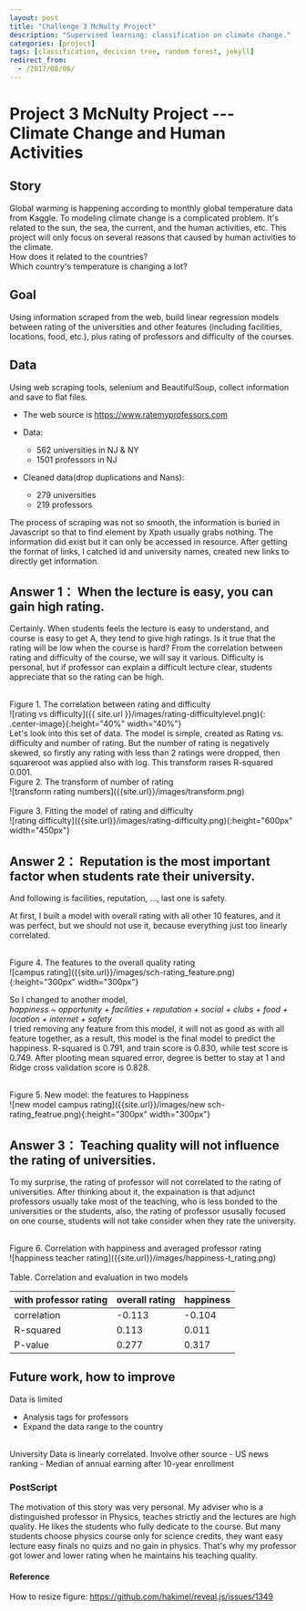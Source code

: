 ```yaml
---
layout: post
title: "Challenge 3 McNulty Project"
description: "Supervised learning: classification on climate change."
categories: [project]
tags: [classification, decision tree, random forest, jekyll]
redirect_from:
  - /2017/08/06/
---
```


# Project 3 McNulty Project --- Climate Change and Human Activities

## Story
Global warming is happening according to monthly global temperature data from Kaggle. To modeling climate change is a complicated problem. It's related to the sun, the sea, the current, and the human activities, etc. This project will only focus on several reasons that caused by human activities to the climate. 
<br>
How does it related to the countries? 
<br>
Which country's temperature is changing a lot?
<br>

## Goal
Using information scraped from the web, build linear regression models between rating of the universities and other features (including facilities, locations, food, etc.), plus rating of professors and difficulty of the courses.

## Data
Using web scraping tools, selenium and BeautifulSoup, collect information and save to flat files. 
- The web source is https://www.ratemyprofessors.com
- Data: 
    - 562 universities in NJ & NY
    - 1501 professors in NJ

- Cleaned data(drop duplications and Nans):
	- 279 universities
    - 219 professors

The process of scraping was not so smooth, the information is buried in Javascript so that to find element by Xpath usually grabs nothing. The information did exist but it can only be accessed in resource. After getting the format of links, I catched id and university names, created new links to directly get information.

## Answer 1： When the lecture is easy, you can gain high rating.

Certainly. When students feels the lecture is easy to understand, and course is easy to get A, they tend to give high ratings. 
Is it true that the rating will be low when the course is hard? From the correlation between rating and difficulty of the course, we will say it various. Difficulty is personal, but if professor can explain a difficult lecture clear, students appreciate that so the rating can be high.

<br>
Figure 1. The correlation between rating and difficulty
<br>
![rating vs difficulty]({{ site.url }}/images/rating-difficultylevel.png){: .center-image}{:height="40%" width="40%"}
<br>
Let's look into this set of data. The model is simple, created as Rating vs. difficulty and number of rating. But the number of rating is negatively skewed, so firstly any rating with less than 2 ratings were dropped, then squareroot was applied also with log. This transform raises R-squared 0.001.

<br>
Figure 2. The transform of number of rating
<br>
![transform rating numbers]({{site.url}}/images/transform.png)
<br>

<br>
Figure 3. Fitting the model of rating and difficulty
<br>
![rating difficulty]({{site.url}}/images/rating-difficulty.png){:height="600px" width="450px"}
<br>


## Answer 2： Reputation is the most important factor when students rate their university.

And following is facilities, reputation, ..., last one is safety.

At first, I built a model with overall rating with all other 10 features, and it was perfect, but we should not use it, because everything just too linearly correlated. 

<br>
Figure 4. The features to the overall quality rating
<br>
![campus rating]({{site.url}}/images/sch-rating_feature.png){:height="300px" width="300px"}
<br>

So I changed to another model,
<br>
 *happiness ~ opportunity + facilities + reputation + social + clubs + food + location + internet + safety*	
<br>
I tried removing any feature from this model, it will not as good as with all feature together, as a result, this model is the final model to predict the happiness. R-squared is 0.791, and train score is 0.830, while test score is 0.749. After plooting mean squared error, degree is better to stay at 1 and Ridge cross validation score is 0.828.

<br>
Figure 5. New model: the features to Happiness
<br>
![new model campus rating]({{site.url}}/images/new sch-rating_featrue.png){:height="300px" width="300px"}
<br>

## Answer 3： Teaching quality will not influence the rating of universities.

To my surprise, the rating of professor will not correlated to the rating of universities. After thinking about it, the expaination is that adjunct professors usually take most of the teaching, who is less bonded to the universities or the students, also, the rating of professor ususally focused on one course, students will not take consider when they rate the university.

<br>
Figure 6. Correlation with happiness and averaged professor rating
<br>
![happiness teacher rating]({{site.url}}/images/happiness-t_rating.png)
<br>
<br>
Table. Correlation and evaluation in two models
<br>

| with professor rating | overall rating | happiness |
|-------|--------|---------|
| correlation | -0.113 | -0.104 |
| R-squared | 0.113 | 0.011 |
| P-value | 0.277 | 0.317 |


## Future work, how to improve
Data is limited
- Analysis tags for professors
- Expand the data range to the country
<br>
University Data is linearly correlated. Involve other source
- US news ranking 
- Median of annual earning after 10-year enrollment

### PostScript
The motivation of this story was very personal. My adviser who is a distinguished professor in Physics, teaches strictly and the lectures are high quality. He likes the students who fully dedicate to the course. But many students choose physics course only for science credits, they want easy lecture easy finals no quizs and no gain in physics. That's why my professor got lower and lower rating when he maintains his teaching quality.

#### Reference
How to resize figure: https://github.com/hakimel/reveal.js/issues/1349